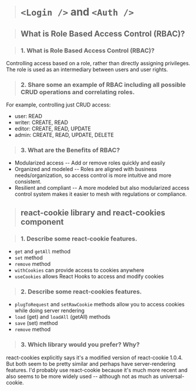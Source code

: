 > # `<Login />` and `<Auth />`

> ## What is Role Based Access Control (RBAC)?

> ### 1.  What is Role Based Access Control (RBAC)?

Controlling access based on a role, rather than directly assigning privileges. The role is used as an intermediary between users and user rights.

> ### 2.  Share some an example of RBAC including all possible CRUD operations and correlating roles.

For example, controlling just CRUD access:

- user: READ
- writer: CREATE, READ
- editor: CREATE, READ, UPDATE
- admin: CREATE, READ, UPDATE, DELETE

> ### 3.  What are the Benefits of RBAC?

- Modularized access -- Add or remove roles quickly and easily
- Organized and modeled -- Roles are aligned with business needs/organization, so access control is more intuitive and more consistent.
- Resilient and compliant -- A more modeled but also modularized access control system makes it easier to mesh with regulations or compliance.

> ## react-cookie library and react-cookies component

> ### 1.  Describe some react-cookie features.

- `get` and `getAll` method
- `set` method
- `remove` method
- `withCookies` can provide access to cookies anywhere
- `useCookies` allows React Hooks to access and modify cookies

> ### 2.  Describe some react-cookies features.

- `plugToRequest` and `setRawCookie` methods allow you to access cookies while doing server rendering
- `load` (get) and `loadAll` (getAll) methods
- `save` (set) method
- `remove` method

> ### 3.  Which library would you prefer? Why?

react-cookies explicitly says it's a modified version of react-cookie 1.0.4. But both seem to be pretty similar and perhaps have server-rendering features. I'd probably use react-cookie because it's much more recent and also seems to be more widely used -- although not as much as universal-cookie.

